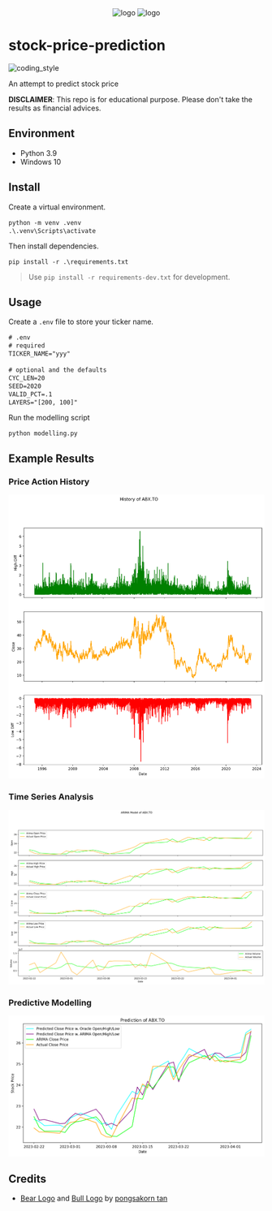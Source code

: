 <div align="center">
    <img src="https://cdn3.iconfinder.com/data/icons/animal-flat-colors/64/bear-512.png" alt="logo" height="128">
    <img src="https://cdn3.iconfinder.com/data/icons/animal-flat-colors/64/bufalo-512.png" alt="logo" height="128">
</div>

# stock-price-prediction

![coding_style](https://img.shields.io/badge/code%20style-black-000000.svg)

An attempt to predict stock price

**DISCLAIMER**: This repo is for educational purpose. Please don't take the results as financial advices.

## Environment

- Python 3.9
- Windows 10

## Install

Create a virtual environment.

    python -m venv .venv
    .\.venv\Scripts\activate

Then install dependencies.

    pip install -r .\requirements.txt

> Use `pip install -r requirements-dev.txt` for development.

## Usage

Create a `.env` file to store your ticker name.

    # .env
    # required
    TICKER_NAME="yyy"

    # optional and the defaults
    CYC_LEN=20
    SEED=2020
    VALID_PCT=.1
    LAYERS="[200, 100]"

Run the modelling script

    python modelling.py

## Example Results

### Price Action History

![](examples/history.ABX.TO.png)

### Time Series Analysis

![](examples/arima.ABX.TO.png)

### Predictive Modelling

![](examples/prediction.ABX.TO.png)

## Credits

- [Bear Logo][1] and [Bull Logo][2] by [pongsakorn tan][3]

[1]: https://www.iconfinder.com/icons/4591876/animal_bear_carnivore_cartoon_fauna_head_zoo_icon
[2]: https://www.iconfinder.com/icons/4591900/animal_buffalo_cape_cartoon_fauna_herbivore_zoo_icon
[3]: https://www.iconfinder.com/kerismaker
